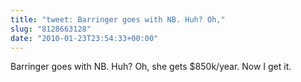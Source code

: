 ```yaml
---
title: "tweet: Barringer goes with NB. Huh? Oh,"
slug: "8128663128"
date: "2010-01-23T23:54:33+00:00"
---
```

Barringer goes with NB. Huh? Oh, she gets $850k/year. Now I get it.